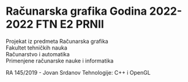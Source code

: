 # Računarska grafika Godina 2022-2022 FTN E2 PRNII  
Projekat iz predmeta Računarska grafika  
Fakultet tehničkih nauka   
Računarstvo i automatika   
Primenjene računarske nauke i informatika  

RA 145/2019 - Jovan Srdanov
Tehnologije: C++ i OpenGL

